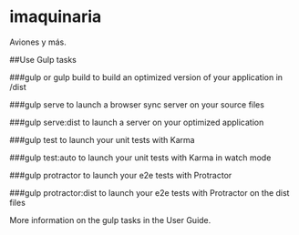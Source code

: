 # imaquinaria 
Aviones y más.


##Use Gulp tasks

###gulp or gulp build to build an optimized version of your application in /dist

###gulp serve to launch a browser sync server on your source files

###gulp serve:dist to launch a server on your optimized application

###gulp test to launch your unit tests with Karma

###gulp test:auto to launch your unit tests with Karma in watch mode

###gulp protractor to launch your e2e tests with Protractor

###gulp protractor:dist to launch your e2e tests with Protractor on the dist files

More information on the gulp tasks in the User Guide.